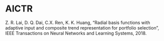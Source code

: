 # AICTR
Z. R. Lai, D. Q. Dai, C.X. Ren, K. K. Huang, “Radial basis functions with adaptive input and composite trend representation for portfolio selection”, IEEE Transactions on Neural Networks and Learning Systems, 2018.
